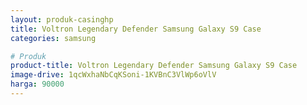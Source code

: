 ```yaml
---
layout: produk-casinghp
title: Voltron Legendary Defender Samsung Galaxy S9 Case
categories: samsung

# Produk
product-title: Voltron Legendary Defender Samsung Galaxy S9 Case
image-drive: 1qcWxhaNbCqKSoni-1KVBnC3VlWp6oVlV
harga: 90000
---
```

